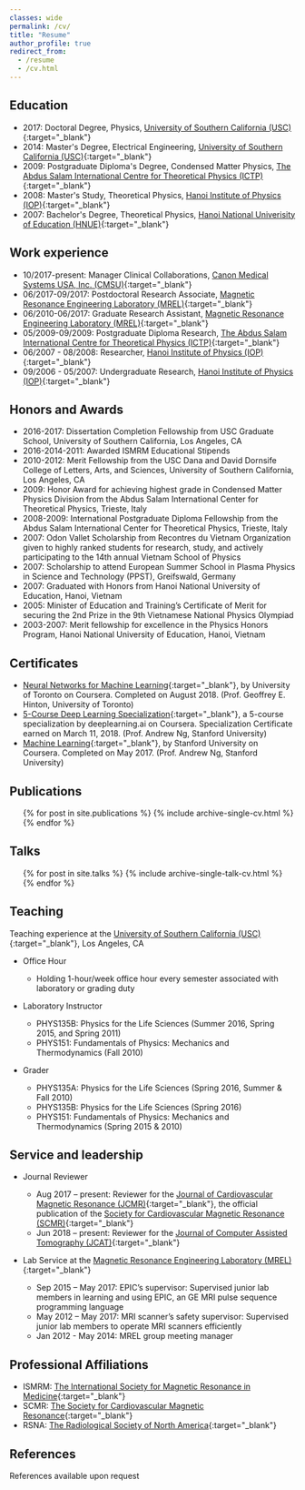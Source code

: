 ```yaml
---
classes: wide
permalink: /cv/
title: "Resume"
author_profile: true
redirect_from:
  - /resume
  - /cv.html
---
```


Education
------
+ 2017: Doctoral Degree, Physics, [University of Southern California (USC)](https://www.usc.edu/){:target="_blank"}
+ 2014: Master's Degree, Electrical Engineering, [University of Southern California (USC)](https://www.usc.edu/){:target="_blank"}
+ 2009: Postgraduate Diploma's Degree, Condensed Matter Physics, [The Abdus Salam International Centre for Theoretical Physics (ICTP)](https://www.ictp.it/){:target="_blank"}
+ 2008: Master's Study, Theoretical Physics, [Hanoi Institute of Physics (IOP)](https://www.iop.vast.ac.vn/index.php?slang=en){:target="_blank"}
+ 2007: Bachelor's Degree, Theoretical Physics, [Hanoi National Univerisity of Education (HNUE)](http://english.hnue.edu.vn/){:target="_blank"}

Work experience
------
* 10/2017-present: Manager Clinical Collaborations, [Canon Medical Systems USA, Inc. (CMSU)](https://us.medical.canon/){:target="_blank"}
* 06/2017-09/2017: Postdoctoral Research Associate, [Magnetic Resonance Engineering Laboratory (MREL)](https://mrel.usc.edu/){:target="_blank"}
* 06/2010-06/2017: Graduate Research Assistant, [Magnetic Resonance Engineering Laboratory (MREL)](https://mrel.usc.edu/){:target="_blank"}
* 05/2009-09/2009: Postgraduate Diploma Research, [The Abdus Salam International Centre for Theoretical Physics (ICTP)](https://www.ictp.it/){:target="_blank"}
* 06/2007 - 08/2008: Researcher, [Hanoi Institute of Physics (IOP)](https://www.iop.vast.ac.vn/index.php?slang=en){:target="_blank"}
* 09/2006 - 05/2007: Undergraduate Research, [Hanoi Institute of Physics (IOP)](https://www.iop.vast.ac.vn/index.php?slang=en){:target="_blank"}

Honors and Awards
------
* 2016-2017: Dissertation Completion Fellowship from USC Graduate School, University of Southern California, Los Angeles, CA
* 2016-2014-2011: Awarded ISMRM Educational Stipends
* 2010-2012: Merit Fellowship from the USC Dana and David Dornsife College of Letters, Arts, and Sciences, University of Southern California, Los Angeles, CA
* 2009: Honor Award for achieving highest grade in Condensed Matter Physics Division from the Abdus Salam International Center for Theoretical Physics, Trieste, Italy
* 2008-2009: International Postgraduate Diploma Fellowship from the Abdus Salam International Center for Theoretical Physics, Trieste, Italy
* 2007: Odon Vallet Scholarship from Recontres du Vietnam Organization given to highly ranked students for research, study, and actively participating to the 14th annual Vietnam School of Physics
* 2007: Scholarship to attend European Summer School in Plasma Physics in Science and Technology (PPST), Greifswald, Germany
* 2007: Graduated with Honors from Hanoi National University of Education, Hanoi, Vietnam
* 2005: Minister of Education and Training’s Certificate of Merit for securing the 2nd Prize in the 9th Vietnamese National Physics Olympiad
* 2003-2007: Merit fellowship for excellence in the Physics Honors Program, Hanoi National University of Education, Hanoi, Vietnam

Certificates
------
* [Neural Networks for Machine Learning](https://www.coursera.org/account/accomplishments/certificate/4RGD4N2EFA6Y){:target="_blank"}, by University of Toronto on Coursera. Completed on August 2018. (Prof. Geoffrey E. Hinton, University of Toronto)
* [5-Course Deep Learning Specialization](https://www.coursera.org/account/accomplishments/specialization/certificate/8J8WWCZTK8L5){:target="_blank"}, a 5-course specialization by deeplearning.ai on Coursera. Specialization Certificate earned on March 11, 2018. (Prof. Andrew Ng, Stanford University)
* [Machine Learning](https://www.coursera.org/account/accomplishments/certificate/57W43BTTTCH3){:target="_blank"}, by Stanford University on Coursera. Completed on May 2017. (Prof. Andrew Ng, Stanford University)

Publications
------
<ul>{% for post in site.publications %}
    {% include archive-single-cv.html %}
{% endfor %}</ul>
  
Talks
------
<ul>{% for post in site.talks %}
    {% include archive-single-talk-cv.html %}
{% endfor %}</ul>
  
Teaching
------
Teaching experience at the [University of Southern California (USC)](https://www.usc.edu/){:target="_blank"}, Los Angeles, CA
* Office Hour
  * Holding 1-hour/week office hour every semester associated with laboratory or grading duty


* Laboratory Instructor
  * PHYS135B: Physics for the Life Sciences (Summer 2016, Spring 2015, and Spring 2011)
  * PHYS151: Fundamentals of Physics: Mechanics and Thermodynamics (Fall 2010)


* Grader
  * PHYS135A: Physics for the Life Sciences (Spring 2016, Summer & Fall 2010)
  * PHYS135B: Physics for the Life Sciences (Spring 2016)
  * PHYS151: Fundamentals of Physics: Mechanics and Thermodynamics (Spring 2015 & 2010)

Service and leadership
------
* Journal Reviewer
  * Aug 2017 – present: Reviewer for the [Journal of Cardiovascular Magnetic Resonance (JCMR)](https://jcmr-online.biomedcentral.com/){:target="_blank"}, the official publication of the [Society for Cardiovascular Magnetic Resonance (SCMR)](https://scmr.org/){:target="_blank"}
  * Jun 2018 – present: Reviewer for the [Journal of Computer Assisted Tomography (JCAT)](https://journals.lww.com/jcat/Pages/default.aspx){:target="_blank"}


* Lab Service at the [Magnetic Resonance Engineering Laboratory (MREL)](https://mrel.usc.edu/){:target="_blank"}
  * Sep 2015 – May 2017: EPIC’s supervisor: Supervised junior lab members in learning and using EPIC, an GE MRI pulse sequence programming language
  * May 2012 – May 2017: MRI scanner’s safety supervisor: Supervised junior lab members to operate MRI scanners efficiently
  * Jan 2012 - May 2014: MREL group meeting manager

Professional Affiliations
------
* ISMRM: [The International Society for Magnetic Resonance in Medicine](https://www.ismrm.org/){:target="_blank"}
* SCMR: [The Society for Cardiovascular Magnetic Resonance](https://scmr.org/){:target="_blank"}
* RSNA: [The Radiological Society of North America](https://www.rsna.org/){:target="_blank"}

References
------
References available upon request